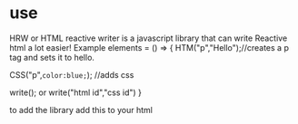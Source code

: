 # use
HRW or HTML reactive writer is a javascript library that can write Reactive html a lot easier!
Example
elements = () => {
  HTM("p","Hello");//creates a p tag and sets it to hello.
  
  
  CSS("p",`
  color:blue;
  `); //adds css
  
  write();
  or
  write("html id","css id")
}

to add the library add this to your html 
<script src="https://noobmaster0.github.io/hrw/index.js "></script>
